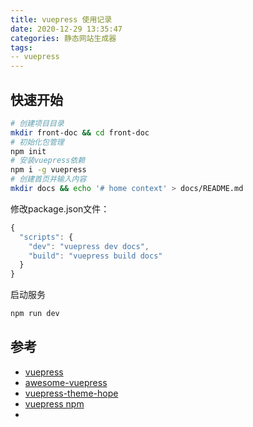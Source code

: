 ```yaml
---
title: vuepress 使用记录
date: 2020-12-29 13:35:47
categories: 静态网站生成器
tags: 
-- vuepress
---
```


## 快速开始
```sh
# 创建项目目录
mkdir front-doc && cd front-doc
# 初始化包管理
npm init
# 安装vuepress依赖
npm i -g vuepress
# 创建首页并输入内容    
mkdir docs && echo '# home context' > docs/README.md
```
修改package.json文件：
```js
{
  "scripts": {
    "dev": "vuepress dev docs",
    "build": "vuepress build docs"
  }
}
```
启动服务
```sh
npm run dev
```



## 参考
* [vuepress](https://vuepress.vuejs.org/zh/)
* [awesome-vuepress](https://github.com/vuepress/awesome-vuepress)
* [vuepress-theme-hope](https://vuepress-theme.mrhope.site/zh/)
* [vuepress npm](https://www.npmjs.com/package/vuepress)
* []()
